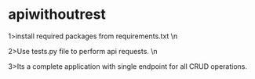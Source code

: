 # apiwithoutrest
1>install required packages from requirements.txt  \n


2>Use tests.py file to perform api requests.   \n


3>Its a complete application with single endpoint for all CRUD operations.
